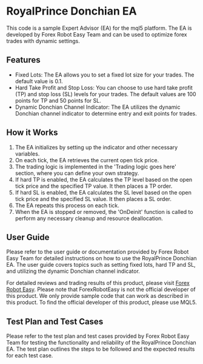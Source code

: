# RoyalPrince Donchian EA

This code is a sample Expert Advisor (EA) for the mql5 platform. The EA is developed by Forex Robot Easy Team and can be used to optimize forex trades with dynamic settings.

## Features

- Fixed Lots: The EA allows you to set a fixed lot size for your trades. The default value is 0.1.
- Hard Take Profit and Stop Loss: You can choose to use hard take profit (TP) and stop loss (SL) levels for your trades. The default values are 100 points for TP and 50 points for SL.
- Dynamic Donchian Channel Indicator: The EA utilizes the dynamic Donchian channel indicator to determine entry and exit points for trades.

## How it Works

1. The EA initializes by setting up the indicator and other necessary variables.
2. On each tick, the EA retrieves the current open tick price.
3. The trading logic is implemented in the 'Trading logic goes here' section, where you can define your own strategy.
4. If hard TP is enabled, the EA calculates the TP level based on the open tick price and the specified TP value. It then places a TP order.
5. If hard SL is enabled, the EA calculates the SL level based on the open tick price and the specified SL value. It then places a SL order.
6. The EA repeats this process on each tick.
7. When the EA is stopped or removed, the 'OnDeinit' function is called to perform any necessary cleanup and resource deallocation.

## User Guide

Please refer to the user guide or documentation provided by Forex Robot Easy Team for detailed instructions on how to use the RoyalPrince Donchian EA. The user guide covers topics such as setting fixed lots, hard TP and SL, and utilizing the dynamic Donchian channel indicator.

For detailed reviews and trading results of this product, please visit [Forex Robot Easy](https://forexroboteasy.com/forex-robot-review/royalprince-donchian-ea-review-optimize-forex-trades-with-dynamic-settings/). Please note that ForexRobotEasy is not the official developer of this product. We only provide sample code that can work as described in this product. To find the official developer of this product, please use MQL5.

## Test Plan and Test Cases

Please refer to the test plan and test cases provided by Forex Robot Easy Team for testing the functionality and reliability of the RoyalPrince Donchian EA. The test plan outlines the steps to be followed and the expected results for each test case.
